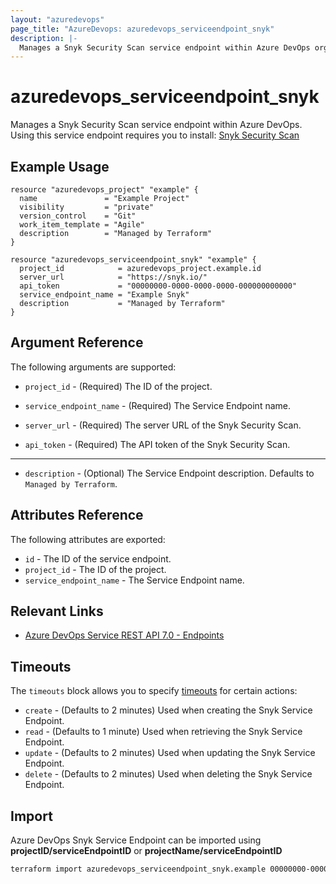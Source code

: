 ```yaml
---
layout: "azuredevops"
page_title: "AzureDevops: azuredevops_serviceendpoint_snyk"
description: |-
  Manages a Snyk Security Scan service endpoint within Azure DevOps organization.
---
```


# azuredevops_serviceendpoint_snyk

Manages a Snyk Security Scan service endpoint within Azure DevOps. Using this service endpoint requires you to install: [Snyk Security Scan](https://marketplace.visualstudio.com/items?itemName=Snyk.snyk-security-scan)

## Example Usage

```hcl
resource "azuredevops_project" "example" {
  name               = "Example Project"
  visibility         = "private"
  version_control    = "Git"
  work_item_template = "Agile"
  description        = "Managed by Terraform"
}

resource "azuredevops_serviceendpoint_snyk" "example" {
  project_id            = azuredevops_project.example.id
  server_url            = "https://snyk.io/"
  api_token             = "00000000-0000-0000-0000-000000000000"
  service_endpoint_name = "Example Snyk"
  description           = "Managed by Terraform"
}
```

## Argument Reference

The following arguments are supported:

* `project_id` - (Required) The ID of the project.

* `service_endpoint_name` - (Required) The Service Endpoint name.

* `server_url` - (Required) The server URL of the Snyk Security Scan.

* `api_token` - (Required) The API token of the Snyk Security Scan.

---

* `description` - (Optional) The Service Endpoint description. Defaults to `Managed by Terraform`.

## Attributes Reference

The following attributes are exported:

* `id` - The ID of the service endpoint.
* `project_id` - The ID of the project.
* `service_endpoint_name` - The Service Endpoint name.

## Relevant Links

- [Azure DevOps Service REST API 7.0 - Endpoints](https://docs.microsoft.com/en-us/rest/api/azure/devops/serviceendpoint/endpoints?view=azure-devops-rest-7.0)

## Timeouts

The `timeouts` block allows you to specify [timeouts](https://developer.hashicorp.com/terraform/language/resources/syntax#operation-timeouts) for certain actions:

* `create` - (Defaults to 2 minutes) Used when creating the Snyk Service Endpoint.
* `read` - (Defaults to 1 minute) Used when retrieving the Snyk Service Endpoint.
* `update` - (Defaults to 2 minutes) Used when updating the Snyk Service Endpoint.
* `delete` - (Defaults to 2 minutes) Used when deleting the Snyk Service Endpoint.

## Import

Azure DevOps Snyk Service Endpoint can be imported using **projectID/serviceEndpointID** or **projectName/serviceEndpointID**

```sh
terraform import azuredevops_serviceendpoint_snyk.example 00000000-0000-0000-0000-000000000000/00000000-0000-0000-0000-000000000000
```

